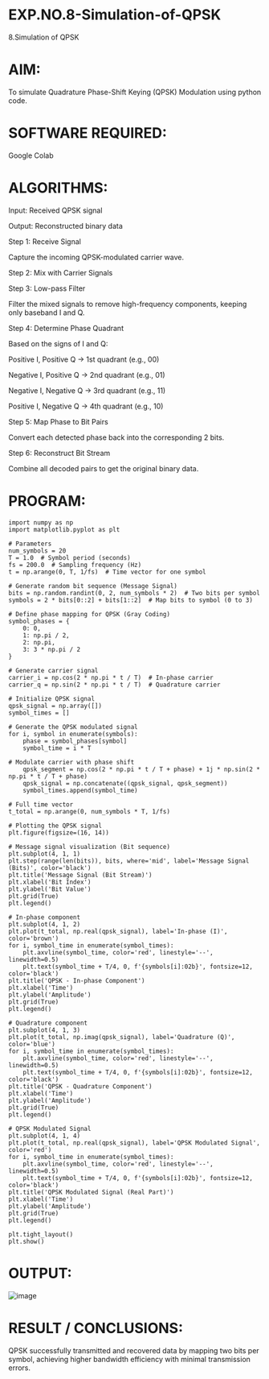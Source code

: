# EXP.NO.8-Simulation-of-QPSK

8.Simulation of QPSK

# AIM:
To simulate Quadrature Phase-Shift Keying (QPSK) Modulation using python code.

# SOFTWARE REQUIRED:
Google Colab

# ALGORITHMS:

Input: Received QPSK signal

Output: Reconstructed binary data

Step 1: Receive Signal

Capture the incoming QPSK-modulated carrier wave.

Step 2: Mix with Carrier Signals

Step 3: Low-pass Filter

Filter the mixed signals to remove high-frequency components, keeping only baseband I and Q.

Step 4: Determine Phase Quadrant

Based on the signs of I and Q:

Positive I, Positive Q → 1st quadrant (e.g., 00)

Negative I, Positive Q → 2nd quadrant (e.g., 01)

Negative I, Negative Q → 3rd quadrant (e.g., 11)

Positive I, Negative Q → 4th quadrant (e.g., 10)

Step 5: Map Phase to Bit Pairs

Convert each detected phase back into the corresponding 2 bits.

Step 6: Reconstruct Bit Stream

Combine all decoded pairs to get the original binary data.

# PROGRAM:
```
import numpy as np
import matplotlib.pyplot as plt

# Parameters
num_symbols = 20
T = 1.0  # Symbol period (seconds)
fs = 200.0  # Sampling frequency (Hz)
t = np.arange(0, T, 1/fs)  # Time vector for one symbol

# Generate random bit sequence (Message Signal)
bits = np.random.randint(0, 2, num_symbols * 2)  # Two bits per symbol
symbols = 2 * bits[0::2] + bits[1::2]  # Map bits to symbol (0 to 3)

# Define phase mapping for QPSK (Gray Coding)
symbol_phases = {
    0: 0,
    1: np.pi / 2,
    2: np.pi,
    3: 3 * np.pi / 2
}

# Generate carrier signal
carrier_i = np.cos(2 * np.pi * t / T)  # In-phase carrier
carrier_q = np.sin(2 * np.pi * t / T)  # Quadrature carrier

# Initialize QPSK signal
qpsk_signal = np.array([])
symbol_times = []

# Generate the QPSK modulated signal
for i, symbol in enumerate(symbols):
    phase = symbol_phases[symbol]
    symbol_time = i * T

# Modulate carrier with phase shift
    qpsk_segment = np.cos(2 * np.pi * t / T + phase) + 1j * np.sin(2 * np.pi * t / T + phase)
    qpsk_signal = np.concatenate((qpsk_signal, qpsk_segment))
    symbol_times.append(symbol_time)

# Full time vector
t_total = np.arange(0, num_symbols * T, 1/fs)

# Plotting the QPSK signal
plt.figure(figsize=(16, 14))

# Message signal visualization (Bit sequence)
plt.subplot(4, 1, 1)
plt.step(range(len(bits)), bits, where='mid', label='Message Signal (Bits)', color='black')
plt.title('Message Signal (Bit Stream)')
plt.xlabel('Bit Index')
plt.ylabel('Bit Value')
plt.grid(True)
plt.legend()

# In-phase component
plt.subplot(4, 1, 2)
plt.plot(t_total, np.real(qpsk_signal), label='In-phase (I)', color='brown')
for i, symbol_time in enumerate(symbol_times):
    plt.axvline(symbol_time, color='red', linestyle='--', linewidth=0.5)
    plt.text(symbol_time + T/4, 0, f'{symbols[i]:02b}', fontsize=12, color='black')
plt.title('QPSK - In-phase Component')
plt.xlabel('Time')
plt.ylabel('Amplitude')
plt.grid(True)
plt.legend()

# Quadrature component
plt.subplot(4, 1, 3)
plt.plot(t_total, np.imag(qpsk_signal), label='Quadrature (Q)', color='blue')
for i, symbol_time in enumerate(symbol_times):
    plt.axvline(symbol_time, color='red', linestyle='--', linewidth=0.5)
    plt.text(symbol_time + T/4, 0, f'{symbols[i]:02b}', fontsize=12, color='black')
plt.title('QPSK - Quadrature Component')
plt.xlabel('Time')
plt.ylabel('Amplitude')
plt.grid(True)
plt.legend()

# QPSK Modulated Signal
plt.subplot(4, 1, 4)
plt.plot(t_total, np.real(qpsk_signal), label='QPSK Modulated Signal', color='red')
for i, symbol_time in enumerate(symbol_times):
    plt.axvline(symbol_time, color='red', linestyle='--', linewidth=0.5)
    plt.text(symbol_time + T/4, 0, f'{symbols[i]:02b}', fontsize=12, color='black')
plt.title('QPSK Modulated Signal (Real Part)')
plt.xlabel('Time')
plt.ylabel('Amplitude')
plt.grid(True)
plt.legend()

plt.tight_layout()
plt.show()
```

# OUTPUT:
![image](https://github.com/user-attachments/assets/8917d023-d430-4d06-a8d9-10c5d747f9fd)

 
# RESULT / CONCLUSIONS:
QPSK successfully transmitted and recovered data by mapping two bits per symbol, achieving higher bandwidth efficiency with minimal transmission errors.
